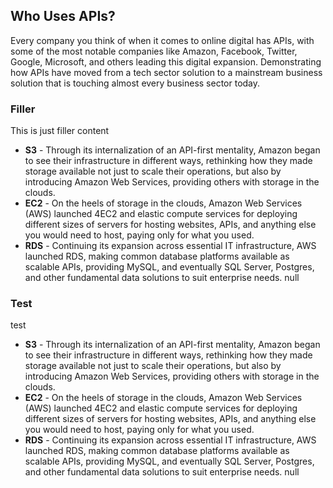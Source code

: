 ## Who Uses APIs? 
Every company you think of when it comes to online digital has APIs, with some of the most notable companies like Amazon, Facebook, Twitter, Google, Microsoft, and others leading this digital expansion. Demonstrating how APIs have moved from a tech sector solution to a mainstream business solution that is touching almost every business sector today. 

### Filler 
This is just filler content 

- **S3** - Through its internalization of an API-first mentality, Amazon began to see their infrastructure in different ways, rethinking how they made storage available not just to scale their operations, but also by introducing Amazon Web Services, providing others with storage in the clouds. 
- **EC2** - On the heels of storage in the clouds, Amazon Web Services (AWS) launched 4EC2 and elastic compute services for deploying different sizes of servers for hosting websites, APIs, and anything else you would need to host, paying only for what you used. 
- **RDS** - Continuing its expansion across essential IT infrastructure, AWS launched RDS, making common database platforms available as scalable APIs, providing MySQL, and eventually SQL Server, Postgres, and other fundamental data solutions to suit enterprise needs. 
null 
### Test 
test 

- **S3** - Through its internalization of an API-first mentality, Amazon began to see their infrastructure in different ways, rethinking how they made storage available not just to scale their operations, but also by introducing Amazon Web Services, providing others with storage in the clouds. 
- **EC2** - On the heels of storage in the clouds, Amazon Web Services (AWS) launched 4EC2 and elastic compute services for deploying different sizes of servers for hosting websites, APIs, and anything else you would need to host, paying only for what you used. 
- **RDS** - Continuing its expansion across essential IT infrastructure, AWS launched RDS, making common database platforms available as scalable APIs, providing MySQL, and eventually SQL Server, Postgres, and other fundamental data solutions to suit enterprise needs. 
null 
 
